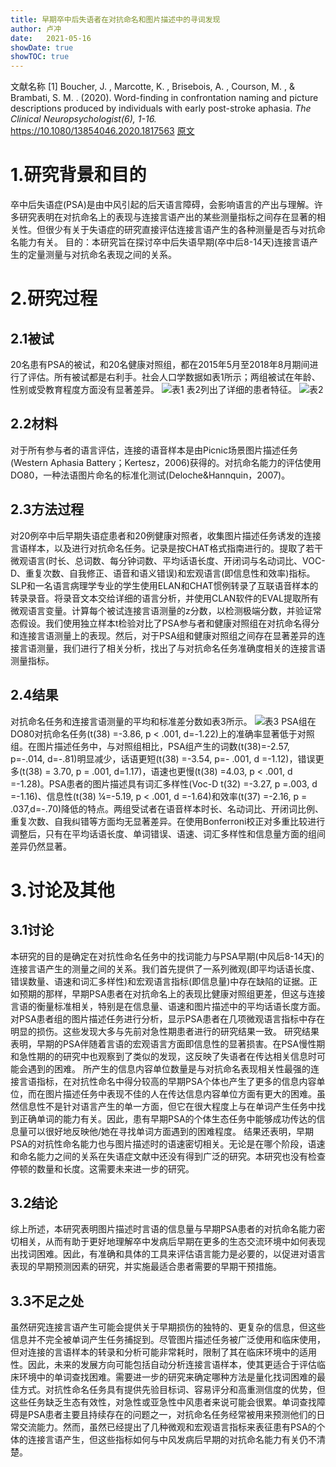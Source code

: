 ```yaml
---
title: 早期卒中后失语者在对抗命名和图片描述中的寻词发现
author: 卢冲
date:   2021-05-16
showDate: true 
showTOC: true  
---
```

文献名称
[1] Boucher, J. ,  Marcotte, K. ,  Brisebois, A. ,  Courson, M. , &  Brambati, S. M. . (2020). Word-finding in confrontation naming and picture descriptions produced by individuals with early post-stroke aphasia. *The Clinical Neuropsychologist(6), 1-16.*  
https://10.1080/13854046.2020.1817563
[原文](../Source_Files/2021-05-16-LC1.pdf)
# 1.研究背景和目的
卒中后失语症(PSA)是由中风引起的后天语言障碍，会影响语言的产出与理解。许多研究表明在对抗命名上的表现与连接言语产出的某些测量指标之间存在显著的相关性。但很少有关于失语症的研究直接评估连接言语产生的各种测量是否与对抗命名能力有关。
目的：本研究旨在探讨卒中后失语早期(卒中后8-14天)连接言语产生的定量测量与对抗命名表现之间的关系。
# 2.研究过程
## 2.1被试
20名患有PSA的被试，和20名健康对照组，都在2015年5月至2018年8月期间进行了评估。所有被试都是右利手。社会人口学数据如表1所示；两组被试在年龄、性别或受教育程度方面没有显著差异。
![表1](../Supporting_Information/2021-05-16-LC1-Table-1.png)
表2列出了详细的患者特征。
![表2](../Supporting_Information/2021-05-16-LC1-table2.png)
## 2.2材料
对于所有参与者的语言评估，连接的语音样本是由Picnic场景图片描述任务(Western Aphasia Battery；Kertesz，2006)获得的。对抗命名能力的评估使用DO80，一种法语图片命名的标准化测试(Deloche&Hannquin，2007)。
## 2.3方法过程
对20例卒中后早期失语症患者和20例健康对照者，收集图片描述任务诱发的连接言语样本，以及进行对抗命名任务。记录是按CHAT格式指南进行的。提取了若干微观语言(时长、总词数、每分钟词数、平均话语长度、开闭词与名动词比、VOC-D、重复次数、自我修正、语音和语义错误)和宏观语言(即信息性和效率)指标。SLP和一名语言病理学专业的学生使用ELAN和CHAT惯例转录了互联语音样本的转录录音。将录音文本交给详细的语言分析，并使用CLAN软件的EVAL提取所有微观语言变量。计算每个被试连接言语测量的z分数，以检测极端分数，并验证常态假设。我们使用独立样本t检验对比了PSA参与者和健康对照组在对抗命名得分和连接言语测量上的表现。然后，对于PSA组和健康对照组之间存在显著差异的连接言语测量，我们进行了相关分析，找出了与对抗命名任务准确度相关的连接言语测量指标。
## 2.4结果
对抗命名任务和连接言语测量的平均和标准差分数如表3所示。
![表3](../Supporting_Information/2021-05-16-LC1-table3.png)
PSA组在DO80对抗命名任务(t(38) =-3.86, p < .001, d=-1.22)上的准确率显著低于对照组。在图片描述任务中，与对照组相比，PSA组产生的词数(t(38)=-2.57, p=-.014, d=-.81)明显减少，话语更短(t(38) =-3.54, p=- .001, d =-1.12)，错误更多(t(38) = 3.70, p = .001, d=1.17)，语速也更慢(t(38) =4.03, p < .001, d =-1.28)。PSA患者的图片描述具有词汇多样性(Voc-D t(32) =-3.27, p =.003, d =-1.16)、信息性(t(38) ¼=-5.19, p < .001, d =-1.64)和效率(t(37) =-2.16, p = .037,d=-.70)降低的特点。两组受试者在语音样本时长、名动词比、开闭词比例、重复次数、自我纠错等方面均无显著差异。在使用Bonferroni校正对多重比较进行调整后，只有在平均话语长度、单词错误、语速、词汇多样性和信息量方面的组间差异仍然显著。
# 3.讨论及其他
## 3.1讨论
本研究的目的是确定在对抗性命名任务中的找词能力与PSA早期(中风后8-14天)的连接言语产生的测量之间的关系。我们首先提供了一系列微观(即平均话语长度、错误数量、语速和词汇多样性)和宏观语言指标(即信息量)中存在缺陷的证据。正如预期的那样，早期PSA患者在对抗命名上的表现比健康对照组更差，但这与连接言语的衡量标准相关，特别是在信息量、语速和图片描述中的平均话语长度方面。
对PSA患者组的图片描述任务进行分析，显示PSA患者在几项微观语言指标中存在明显的损伤。这些发现大多与先前对急性期患者进行的研究结果一致。
研究结果表明，早期的PSA伴随着言语的宏观语言方面即信息性的显著损害。在PSA慢性期和急性期的的研究中也观察到了类似的发现，这反映了失语者在传达相关信息时可能会遇到的困难。
所产生的信息内容单位数量是与对抗命名表现相关性最强的连接言语指标，在对抗性命名中得分较高的早期PSA个体也产生了更多的信息内容单位，而在图片描述任务中表现不佳的人在传达信息内容单位方面有更大的困难。虽然信息性不是针对语言产生的单一方面，但它在很大程度上与在单词产生任务中找到正确单词的能力有关。因此，患有早期PSA的个体生态任务中能够成功传达的信息量可以很好地反映他/她在寻找单词方面遇到的困难程度。
结果还表明，早期PSA的对抗性命名能力也与图片描述时的语速密切相关。无论是在哪个阶段，语速和命名能力之间的关系在失语症文献中还没有得到广泛的研究。本研究也没有检查停顿的数量和长度。这需要未来进一步的研究。
## 3.2结论
综上所述，本研究表明图片描述时言语的信息量与早期PSA患者的对抗命名能力密切相关，从而有助于更好地理解卒中发病后早期在更多的生态交流环境中如何表现出找词困难。因此，有准确和具体的工具来评估语言能力是必要的，以促进对语言表现的早期预测因素的研究，并实施最适合患者需要的早期干预措施。
## 3.3不足之处
虽然研究连接言语产生可能会提供关于早期损伤的独特的、更复杂的信息，但这些信息并不完全被单词产生任务捕捉到。尽管图片描述任务被广泛使用和临床使用，但对连接的言语样本的转录和分析可能非常耗时，限制了其在临床环境中的适用性。因此，未来的发展方向可能包括自动分析连接言语样本，使其更适合于评估临床环境中的单词查找困难。需要进一步的研究来确定哪种方法是量化找词困难的最佳方式。对抗性命名任务具有提供先验目标词、容易评分和高重测信度的优势，但这些任务缺乏生态有效性，对急性或亚急性中风患者来说可能会很累。单词查找障碍是PSA患者主要且持续存在的问题之一，对抗命名任务经常被用来预测他们的日常交流能力。然而，虽然已经提出了几种微观和宏观语言指标来表征患有PSA的个体的连接言语产生，但这些指标如何与中风发病后早期的对抗命名能力有关仍不清楚。
